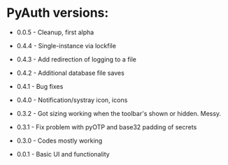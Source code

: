 # PyAuth versions:

* 0.0.5 - Cleanup, first alpha

* 0.4.4 - Single-instance via lockfile

* 0.4.3 - Add redirection of logging to a file

* 0.4.2 - Additional database file saves

* 0.4.1 - Bug fixes

* 0.4.0 - Notification/systray icon, icons

* 0.3.2 - Got sizing working when the toolbar's shown or hidden. Messy.

* 0.3.1 - Fix problem with pyOTP and base32 padding of secrets

* 0.3.0 - Codes mostly working

* 0.0.1 - Basic UI and functionality
